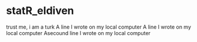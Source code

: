 # statR_eldiven
trust me, i am a turk
A line I wrote on my local computer
A line I wrote on my local computer
Asecound line I wrote on my local computer
